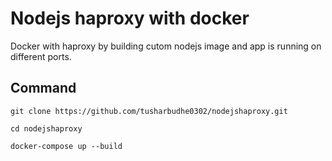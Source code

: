 # Nodejs haproxy with docker
Docker with haproxy by building cutom nodejs image and app is running on different ports.

## Command

`git clone https://github.com/tusharbudhe0302/nodejshaproxy.git`

`cd nodejshaproxy`

` docker-compose up --build `



